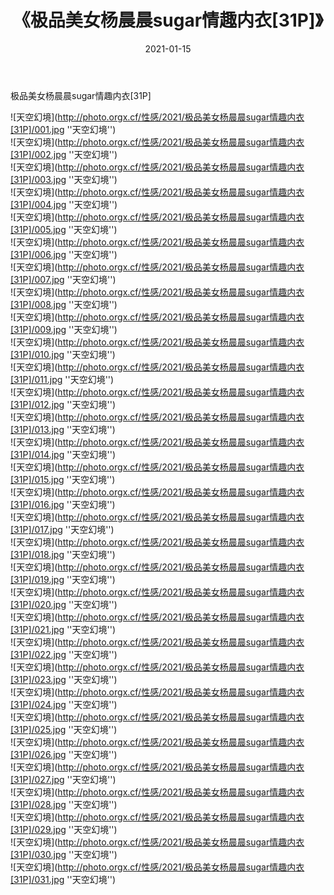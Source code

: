 ﻿---
layout: post
title:  《极品美女杨晨晨sugar情趣内衣[31P]》
date:   2021-01-15
img: http://photo.orgx.cf/性感/2021/极品美女杨晨晨sugar情趣内衣[31P]/000.jpg
tags: [美女, 性感, 泳衣]
---

极品美女杨晨晨sugar情趣内衣[31P]



![天空幻境](http://photo.orgx.cf/性感/2021/极品美女杨晨晨sugar情趣内衣[31P]/001.jpg ''天空幻境'') <br>
![天空幻境](http://photo.orgx.cf/性感/2021/极品美女杨晨晨sugar情趣内衣[31P]/002.jpg ''天空幻境'') <br>
![天空幻境](http://photo.orgx.cf/性感/2021/极品美女杨晨晨sugar情趣内衣[31P]/003.jpg ''天空幻境'') <br>
![天空幻境](http://photo.orgx.cf/性感/2021/极品美女杨晨晨sugar情趣内衣[31P]/004.jpg ''天空幻境'') <br>
![天空幻境](http://photo.orgx.cf/性感/2021/极品美女杨晨晨sugar情趣内衣[31P]/005.jpg ''天空幻境'') <br>
![天空幻境](http://photo.orgx.cf/性感/2021/极品美女杨晨晨sugar情趣内衣[31P]/006.jpg ''天空幻境'') <br>
![天空幻境](http://photo.orgx.cf/性感/2021/极品美女杨晨晨sugar情趣内衣[31P]/007.jpg ''天空幻境'') <br>
![天空幻境](http://photo.orgx.cf/性感/2021/极品美女杨晨晨sugar情趣内衣[31P]/008.jpg ''天空幻境'') <br>
![天空幻境](http://photo.orgx.cf/性感/2021/极品美女杨晨晨sugar情趣内衣[31P]/009.jpg ''天空幻境'') <br>
![天空幻境](http://photo.orgx.cf/性感/2021/极品美女杨晨晨sugar情趣内衣[31P]/010.jpg ''天空幻境'') <br>
![天空幻境](http://photo.orgx.cf/性感/2021/极品美女杨晨晨sugar情趣内衣[31P]/011.jpg ''天空幻境'') <br>
![天空幻境](http://photo.orgx.cf/性感/2021/极品美女杨晨晨sugar情趣内衣[31P]/012.jpg ''天空幻境'') <br>
![天空幻境](http://photo.orgx.cf/性感/2021/极品美女杨晨晨sugar情趣内衣[31P]/013.jpg ''天空幻境'') <br>
![天空幻境](http://photo.orgx.cf/性感/2021/极品美女杨晨晨sugar情趣内衣[31P]/014.jpg ''天空幻境'') <br>
![天空幻境](http://photo.orgx.cf/性感/2021/极品美女杨晨晨sugar情趣内衣[31P]/015.jpg ''天空幻境'') <br>
![天空幻境](http://photo.orgx.cf/性感/2021/极品美女杨晨晨sugar情趣内衣[31P]/016.jpg ''天空幻境'') <br>
![天空幻境](http://photo.orgx.cf/性感/2021/极品美女杨晨晨sugar情趣内衣[31P]/017.jpg ''天空幻境'') <br>
![天空幻境](http://photo.orgx.cf/性感/2021/极品美女杨晨晨sugar情趣内衣[31P]/018.jpg ''天空幻境'') <br>
![天空幻境](http://photo.orgx.cf/性感/2021/极品美女杨晨晨sugar情趣内衣[31P]/019.jpg ''天空幻境'') <br>
![天空幻境](http://photo.orgx.cf/性感/2021/极品美女杨晨晨sugar情趣内衣[31P]/020.jpg ''天空幻境'') <br>
![天空幻境](http://photo.orgx.cf/性感/2021/极品美女杨晨晨sugar情趣内衣[31P]/021.jpg ''天空幻境'') <br>
![天空幻境](http://photo.orgx.cf/性感/2021/极品美女杨晨晨sugar情趣内衣[31P]/022.jpg ''天空幻境'') <br>
![天空幻境](http://photo.orgx.cf/性感/2021/极品美女杨晨晨sugar情趣内衣[31P]/023.jpg ''天空幻境'') <br>
![天空幻境](http://photo.orgx.cf/性感/2021/极品美女杨晨晨sugar情趣内衣[31P]/024.jpg ''天空幻境'') <br>
![天空幻境](http://photo.orgx.cf/性感/2021/极品美女杨晨晨sugar情趣内衣[31P]/025.jpg ''天空幻境'') <br>
![天空幻境](http://photo.orgx.cf/性感/2021/极品美女杨晨晨sugar情趣内衣[31P]/026.jpg ''天空幻境'') <br>
![天空幻境](http://photo.orgx.cf/性感/2021/极品美女杨晨晨sugar情趣内衣[31P]/027.jpg ''天空幻境'') <br>
![天空幻境](http://photo.orgx.cf/性感/2021/极品美女杨晨晨sugar情趣内衣[31P]/028.jpg ''天空幻境'') <br>
![天空幻境](http://photo.orgx.cf/性感/2021/极品美女杨晨晨sugar情趣内衣[31P]/029.jpg ''天空幻境'') <br>
![天空幻境](http://photo.orgx.cf/性感/2021/极品美女杨晨晨sugar情趣内衣[31P]/030.jpg ''天空幻境'') <br>
![天空幻境](http://photo.orgx.cf/性感/2021/极品美女杨晨晨sugar情趣内衣[31P]/031.jpg ''天空幻境'') <br>